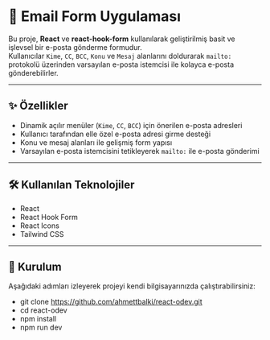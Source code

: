 # 📧 Email Form Uygulaması

Bu proje, **React** ve **react-hook-form** kullanılarak geliştirilmiş basit ve işlevsel bir e-posta gönderme formudur.  
Kullanıcılar `Kime`, `CC`, `BCC`, `Konu` ve `Mesaj` alanlarını doldurarak `mailto:` protokolü üzerinden varsayılan e-posta istemcisi ile kolayca e-posta gönderebilirler.

---

## ✨ Özellikler

- Dinamik açılır menüler (`Kime`, `CC`, `BCC`) için önerilen e-posta adresleri  
- Kullanıcı tarafından elle özel e-posta adresi girme desteği  
- Konu ve mesaj alanları ile gelişmiş form yapısı  
- Varsayılan e-posta istemcisini tetikleyerek `mailto:` ile e-posta gönderimi  

---

## 🛠️ Kullanılan Teknolojiler

- React
- React Hook Form
- React Icons
- Tailwind CSS

---

## 🚀 Kurulum

Aşağıdaki adımları izleyerek projeyi kendi bilgisayarınızda çalıştırabilirsiniz:

- git clone https://github.com/ahmettbalki/react-odev.git
- cd react-odev
- npm install
- npm run dev
